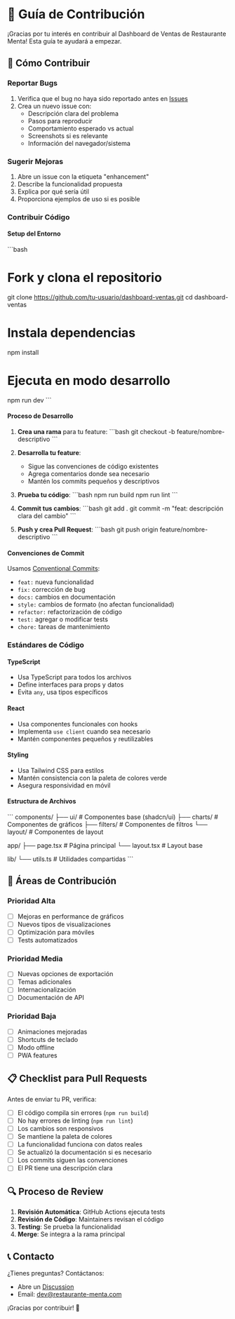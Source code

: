 # 🤝 Guía de Contribución

¡Gracias por tu interés en contribuir al Dashboard de Ventas de Restaurante Menta! Esta guía te ayudará a empezar.

## 🚀 Cómo Contribuir

### Reportar Bugs
1. Verifica que el bug no haya sido reportado antes en [Issues](https://github.com/restaurante-menta/dashboard-ventas/issues)
2. Crea un nuevo issue con:
   - Descripción clara del problema
   - Pasos para reproducir
   - Comportamiento esperado vs actual
   - Screenshots si es relevante
   - Información del navegador/sistema

### Sugerir Mejoras
1. Abre un issue con la etiqueta "enhancement"
2. Describe la funcionalidad propuesta
3. Explica por qué sería útil
4. Proporciona ejemplos de uso si es posible

### Contribuir Código

#### Setup del Entorno
\`\`\`bash
# Fork y clona el repositorio
git clone https://github.com/tu-usuario/dashboard-ventas.git
cd dashboard-ventas

# Instala dependencias
npm install

# Ejecuta en modo desarrollo
npm run dev
\`\`\`

#### Proceso de Desarrollo
1. **Crea una rama** para tu feature:
   \`\`\`bash
   git checkout -b feature/nombre-descriptivo
   \`\`\`

2. **Desarrolla tu feature**:
   - Sigue las convenciones de código existentes
   - Agrega comentarios donde sea necesario
   - Mantén los commits pequeños y descriptivos

3. **Prueba tu código**:
   \`\`\`bash
   npm run build
   npm run lint
   \`\`\`

4. **Commit tus cambios**:
   \`\`\`bash
   git add .
   git commit -m "feat: descripción clara del cambio"
   \`\`\`

5. **Push y crea Pull Request**:
   \`\`\`bash
   git push origin feature/nombre-descriptivo
   \`\`\`

#### Convenciones de Commit
Usamos [Conventional Commits](https://www.conventionalcommits.org/):

- `feat:` nueva funcionalidad
- `fix:` corrección de bug
- `docs:` cambios en documentación
- `style:` cambios de formato (no afectan funcionalidad)
- `refactor:` refactorización de código
- `test:` agregar o modificar tests
- `chore:` tareas de mantenimiento

### Estándares de Código

#### TypeScript
- Usa TypeScript para todos los archivos
- Define interfaces para props y datos
- Evita `any`, usa tipos específicos

#### React
- Usa componentes funcionales con hooks
- Implementa `use client` cuando sea necesario
- Mantén componentes pequeños y reutilizables

#### Styling
- Usa Tailwind CSS para estilos
- Mantén consistencia con la paleta de colores verde
- Asegura responsividad en móvil

#### Estructura de Archivos
\`\`\`
components/
  ├── ui/           # Componentes base (shadcn/ui)
  ├── charts/       # Componentes de gráficos
  ├── filters/      # Componentes de filtros
  └── layout/       # Componentes de layout

app/
  ├── page.tsx      # Página principal
  └── layout.tsx    # Layout base

lib/
  └── utils.ts      # Utilidades compartidas
\`\`\`

## 🎯 Áreas de Contribución

### Prioridad Alta
- [ ] Mejoras en performance de gráficos
- [ ] Nuevos tipos de visualizaciones
- [ ] Optimización para móviles
- [ ] Tests automatizados

### Prioridad Media
- [ ] Nuevas opciones de exportación
- [ ] Temas adicionales
- [ ] Internacionalización
- [ ] Documentación de API

### Prioridad Baja
- [ ] Animaciones mejoradas
- [ ] Shortcuts de teclado
- [ ] Modo offline
- [ ] PWA features

## 📋 Checklist para Pull Requests

Antes de enviar tu PR, verifica:

- [ ] El código compila sin errores (`npm run build`)
- [ ] No hay errores de linting (`npm run lint`)
- [ ] Los cambios son responsivos
- [ ] Se mantiene la paleta de colores
- [ ] La funcionalidad funciona con datos reales
- [ ] Se actualizó la documentación si es necesario
- [ ] Los commits siguen las convenciones
- [ ] El PR tiene una descripción clara

## 🔍 Proceso de Review

1. **Revisión Automática**: GitHub Actions ejecuta tests
2. **Revisión de Código**: Maintainers revisan el código
3. **Testing**: Se prueba la funcionalidad
4. **Merge**: Se integra a la rama principal

## 📞 Contacto

¿Tienes preguntas? Contáctanos:
- Abre un [Discussion](https://github.com/restaurante-menta/dashboard-ventas/discussions)
- Email: dev@restaurante-menta.com

¡Gracias por contribuir! 🌱
